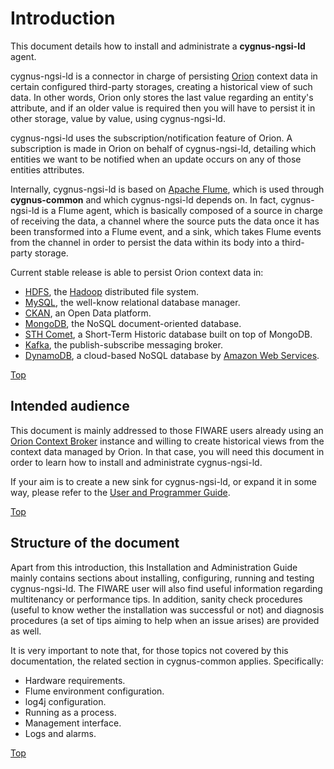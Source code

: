 # <a name="top"></a>Introduction
This document details how to install and administrate a **cygnus-ngsi-ld** agent.

cygnus-ngsi-ld is a connector in charge of persisting [Orion](https://github.com/telefonicaid/fiware-orion) context data in certain configured third-party storages, creating a historical view of such data. In other words, Orion only stores the last value regarding an entity's attribute, and if an older value is required then you will have to persist it in other storage, value by value, using cygnus-ngsi-ld.

cygnus-ngsi-ld uses the subscription/notification feature of Orion. A subscription is made in Orion on behalf of cygnus-ngsi-ld, detailing which entities we want to be notified when an update occurs on any of those entities attributes.

Internally, cygnus-ngsi-ld is based on [Apache Flume](http://flume.apache.org/), which is used through **cygnus-common** and which cygnus-ngsi-ld depends on. In fact, cygnus-ngsi-ld is a Flume agent, which is basically composed of a source in charge of receiving the data, a channel where the source puts the data once it has been transformed into a Flume event, and a sink, which takes Flume events from the channel in order to persist the data within its body into a third-party storage.

Current stable release is able to persist Orion context data in:

* [HDFS](http://hadoop.apache.org/docs/current/hadoop-project-dist/hadoop-hdfs/HdfsUserGuide.html), the [Hadoop](http://hadoop.apache.org/) distributed file system.
* [MySQL](https://www.mysql.com/), the well-know relational database manager.
* [CKAN](http://ckan.org/), an Open Data platform.
* [MongoDB](https://www.mongodb.org/), the NoSQL document-oriented database.
* [STH Comet](https://github.com/telefonicaid/IoT-STH), a Short-Term Historic database built on top of MongoDB.
* [Kafka](http://kafka.apache.org/), the publish-subscribe messaging broker.
* [DynamoDB](https://aws.amazon.com/dynamodb/), a cloud-based NoSQL database by [Amazon Web Services](https://aws.amazon.com/).

[Top](#top)

## Intended audience
This document is mainly addressed to those FIWARE users already using an [Orion Context Broker](https://github.com/telefonicaid/fiware-orion) instance and willing to create historical views from the context data managed by Orion. In that case, you will need this document in order to learn how to install and administrate cygnus-ngsi-ld.

If your aim is to create a new sink for cygnus-ngsi-ld, or expand it in some way, please refer to the [User and Programmer Guide](../user_and_programmer_guide/introduction.md).

[Top](#top)

## Structure of the document
Apart from this introduction, this Installation and Administration Guide mainly contains sections about installing, configuring, running and testing cygnus-ngsi-ld. The FIWARE user will also find useful information regarding multitenancy or performance tips. In addition, sanity check procedures (useful to know wether the installation was successful or not) and diagnosis procedures (a set of tips aiming to help when an issue arises) are provided as well.

It is very important to note that, for those topics not covered by this documentation, the related section in cygnus-common applies. Specifically:

* Hardware requirements.
* Flume environment configuration.
* log4j configuration.
* Running as a process.
* Management interface.
* Logs and alarms.

[Top](#top)
